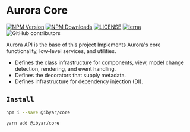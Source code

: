 # Aurora Core

[![NPM Version][npm-image]][npm-url]
[![NPM Downloads][downloads-image]][downloads-url]
[![LICENSE][license-img]][license-url]
[![lerna][lerna-img]][lerna-url]
![GitHub contributors][contributors]

[npm-image]: https://img.shields.io/npm/v/@ibyar/core.svg?logo=npm&logoColor=fff&label=NPM+package&color=limegreen
[npm-url]: https://npmjs.org/package/@ibyar/core
[downloads-image]: https://img.shields.io/npm/dt/@ibyar/core
[downloads-url]: https://npmjs.org/package/@ibyar/core
[license-img]: https://img.shields.io/github/license/ibyar/aurora
[license-url]: https://github.com/ibyar/aurora/blob/master/LICENSE
[lerna-img]: https://img.shields.io/badge/maintained%20with-lerna-cc00ff.svg
[lerna-url]: https://lerna.js.org/
[contributors]: https://img.shields.io/github/contributors/ibyar/aurora

Aurora API is the base of this project
Implements Aurora's core functionality, low-level services, and utilities.
 - Defines the class infrastructure for components, view, model change detection, rendering, and event handling.
 - Defines the decorators that supply metadata.
 - Defines infrastructure for dependency injection (DI).


## `Install`

``` bash
npm i --save @ibyar/core
```

``` bash
yarn add @ibyar/core
```

